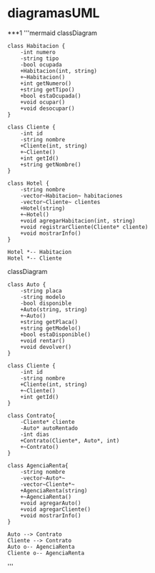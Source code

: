 # diagramasUML

***1
'''mermaid
classDiagram

    class Habitacion {
        -int numero
        -string tipo
        -bool ocupada
        +Habitacion(int, string)
        +~Habitacion()
        +int getNumero()
        +string getTipo()
        +bool estaOcupada()
        +void ocupar()
        +void desocupar()
    }

    class Cliente {
        -int id
        -string nombre
        +Cliente(int, string)
        +~Cliente()
        +int getId()
        +string getNombre()
    }

    class Hotel {
        -string nombre
        -vector~Habitacion~ habitaciones
        -vector~Cliente~ clientes
        +Hotel(string)
        +~Hotel()
        +void agregarHabitacion(int, string)
        +void registrarCliente(Cliente* cliente)
        +void mostrarInfo()
    }

    Hotel *-- Habitacion
    Hotel *-- Cliente


classDiagram

	class Auto {
		-string placa
		-string modelo
		-bool disponible
		+Auto(string, string)
		+~Auto()
		+string getPlaca()
		+string getModelo()
		+bool estaDisponible()
		+void rentar()
		+void devolver()
	}
	
	class Cliente {
		-int id
		-string nombre
		+Cliente(int, string)
		+~Cliente()
		+int getId()
	}

	class Contrato{
		-Cliente* cliente
		-Auto* autoRentado
		-int dias
		+Contrato(Cliente*, Auto*, int)
		+~Contrato()
	}
	
	class AgenciaRenta{
		-string nombre
		-vector~Auto*~
		-vector~Cliente*~
		+AgenciaRenta(string)
		+~AgenciaRenta()
		+void agregarAuto()
		+void agregarCliente()
		+void mostrarInfo()
	}
	
	Auto --> Contrato 
    Cliente --> Contrato 
	Auto o-- AgenciaRenta 
    Cliente o-- AgenciaRenta 
'''
